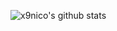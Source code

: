 ![x9nico's github stats](https://github-readme-stats.vercel.app/api?username=x9nico&show_icons=true&theme=highcontrast&locale=fr&count_private=true&include_all_commits=true)
